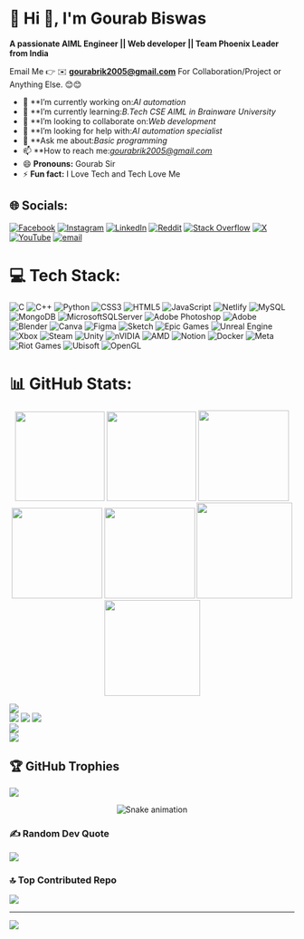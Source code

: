 # 💫 Hi 👋, I'm Gourab Biswas
**A passionate AIML Engineer || Web developer || Team Phoenix Leader from India**

Email Me 👉 ✉️ **gourabrik2005@gmail.com** For Collaboration/Project or Anything Else. 😊😊

- 🔭 **I’m currently working on:*AI automation*
- 🌱 **I’m currently learning:*B.Tech CSE AIML in Brainware University*
- 👯 **I’m looking to collaborate on:*Web development*
- 🤔 **I’m looking for help with:*AI automation specialist*
- 💬 **Ask me about:*Basic programming*
- 📫 **How to reach me:*gourabrik2005@gmail.com*
- 😄 **Pronouns:** Gourab Sir
- ⚡ **Fun fact:** I Love Tech and Tech Love Me

## 🌐 Socials:
[![Facebook](https://img.shields.io/badge/Facebook-%231877F2.svg?logo=Facebook&logoColor=white)](https://facebook.com/Gourab-Biswas) [![Instagram](https://img.shields.io/badge/Instagram-%23E4405F.svg?logo=Instagram&logoColor=white)](https://instagram.com/rikx.gourab_) [![LinkedIn](https://img.shields.io/badge/LinkedIn-%230077B5.svg?logo=linkedin&logoColor=white)](https://linkedin.com/in/gourab-biswas-478374291) [![Reddit](https://img.shields.io/badge/Reddit-%23FF4500.svg?logo=Reddit&logoColor=white)](https://reddit.com/user/Top-Metal-5406) [![Stack Overflow](https://img.shields.io/badge/-Stackoverflow-FE7A16?logo=stack-overflow&logoColor=white)](https://stackoverflow.com/users/gourab-biswas) [![X](https://img.shields.io/badge/X-black.svg?logo=X&logoColor=white)](https://x.com/gourab_rik167) [![YouTube](https://img.shields.io/badge/YouTube-%23FF0000.svg?logo=YouTube&logoColor=white)](https://youtube.com/@gourabbiswas_rik) [![email](https://img.shields.io/badge/Email-D14836?logo=gmail&logoColor=white)](mailto:gourabrik2005@gmail.com) 

# 💻 Tech Stack:
![C](https://img.shields.io/badge/c-%2300599C.svg?style=for-the-badge&logo=c&logoColor=white) ![C++](https://img.shields.io/badge/c++-%2300599C.svg?style=for-the-badge&logo=c%2B%2B&logoColor=white) ![Python](https://img.shields.io/badge/python-3670A0?style=for-the-badge&logo=python&logoColor=ffdd54) ![CSS3](https://img.shields.io/badge/css3-%231572B6.svg?style=for-the-badge&logo=css3&logoColor=white) ![HTML5](https://img.shields.io/badge/html5-%23E34F26.svg?style=for-the-badge&logo=html5&logoColor=white) ![JavaScript](https://img.shields.io/badge/javascript-%23323330.svg?style=for-the-badge&logo=javascript&logoColor=%23F7DF1E) ![Netlify](https://img.shields.io/badge/netlify-%23000000.svg?style=for-the-badge&logo=netlify&logoColor=#00C7B7) ![MySQL](https://img.shields.io/badge/mysql-4479A1.svg?style=for-the-badge&logo=mysql&logoColor=white) ![MongoDB](https://img.shields.io/badge/MongoDB-%234ea94b.svg?style=for-the-badge&logo=mongodb&logoColor=white) ![MicrosoftSQLServer](https://img.shields.io/badge/Microsoft%20SQL%20Server-CC2927?style=for-the-badge&logo=microsoft%20sql%20server&logoColor=white) ![Adobe Photoshop](https://img.shields.io/badge/adobe%20photoshop-%2331A8FF.svg?style=for-the-badge&logo=adobe%20photoshop&logoColor=white) ![Adobe](https://img.shields.io/badge/adobe-%23FF0000.svg?style=for-the-badge&logo=adobe&logoColor=white) ![Blender](https://img.shields.io/badge/blender-%23F5792A.svg?style=for-the-badge&logo=blender&logoColor=white) ![Canva](https://img.shields.io/badge/Canva-%2300C4CC.svg?style=for-the-badge&logo=Canva&logoColor=white) ![Figma](https://img.shields.io/badge/figma-%23F24E1E.svg?style=for-the-badge&logo=figma&logoColor=white) ![Sketch](https://img.shields.io/badge/Sketch-FFB387?style=for-the-badge&logo=sketch&logoColor=black) ![Epic Games](https://img.shields.io/badge/epicgames-%23313131.svg?style=for-the-badge&logo=epicgames&logoColor=white) ![Unreal Engine](https://img.shields.io/badge/unrealengine-%23313131.svg?style=for-the-badge&logo=unrealengine&logoColor=white) ![Xbox](https://img.shields.io/badge/xbox-%23107C10.svg?style=for-the-badge&logo=xbox&logoColor=white) ![Steam](https://img.shields.io/badge/steam-%23000000.svg?style=for-the-badge&logo=steam&logoColor=white) ![Unity](https://img.shields.io/badge/unity-%23000000.svg?style=for-the-badge&logo=unity&logoColor=white) ![nVIDIA](https://img.shields.io/badge/nVIDIA-%2376B900.svg?style=for-the-badge&logo=nVIDIA&logoColor=white) ![AMD](https://img.shields.io/badge/AMD-%23000000.svg?style=for-the-badge&logo=amd&logoColor=white) ![Notion](https://img.shields.io/badge/Notion-%23000000.svg?style=for-the-badge&logo=notion&logoColor=white) ![Docker](https://img.shields.io/badge/docker-%230db7ed.svg?style=for-the-badge&logo=docker&logoColor=white) ![Meta](https://img.shields.io/badge/Meta-%230467DF.svg?style=for-the-badge&logo=Meta&logoColor=white) ![Riot Games](https://img.shields.io/badge/riotgames-D32936.svg?style=for-the-badge&logo=riotgames&logoColor=white) ![Ubisoft](https://img.shields.io/badge/Ubisoft-%23F5F5F5.svg?style=for-the-badge&logo=Ubisoft&logoColor=black) ![OpenGL](https://img.shields.io/badge/OpenGL-white?logo=OpenGL&style=for-the-badge)
# 📊 GitHub Stats:

<div align="center">

<img height="158em" src="https://github-profile-summary-cards.vercel.app/api/cards/profile-details?username=Gourabrik&theme=radical">
<img height="158em" src="https://github-profile-summary-cards.vercel.app/api/cards/stats?username=Gourabrik&theme=radical">
<img height="160em" src="https://github-profile-summary-cards.vercel.app/api/cards/repos-per-language?username=Gourabrik&theme=radical">
<img height="160em" src="https://github-profile-summary-cards.vercel.app/api/cards/most-commit-language?username=Gourabrik&theme=radical">
<img height="160em" src="https://github-profile-summary-cards.vercel.app/api/cards/productive-time?username=Gourabrik&theme=radical&utcOffset=8">
<img height="169em" src="https://github-readme-stats.vercel.app/api?username=Gourabrik&theme=radical&hide_border=false&include_all_commits=false&count_private=false">
<img height="169em" src="https://github-readme-streak-stats.herokuapp.com/?user=Gourabrik&theme=radical">

</div>

![](https://github-readme-stats.vercel.app/api/top-langs/?username=Gourabrik&theme=dark&hide_border=false&include_all_commits=true&count_private=true&layout=compact)<br>
![](https://github-readme-stats.vercel.app/api?username=Gourabrik&theme=dark&hide_border=false&include_all_commits=true&count_private=true)
![](https://github-readme-streak-stats.herokuapp.com/?user=Gourabrik&theme=dark&hide_border=false)
![](https://github-readme-stats.vercel.app/api?username=Gourabrik&theme=dark&hide_border=false&include_all_commits=false&count_private=false)<br/>
![](https://nirzak-streak-stats.vercel.app/?user=Gourabrik&theme=dark&hide_border=false)<br/>
![](https://github-readme-stats.vercel.app/api/top-langs/?username=Gourabrik&theme=dark&hide_border=false&include_all_commits=false&count_private=false&layout=compact)


## 🏆 GitHub Trophies
![](https://github-profile-trophy.vercel.app/?username=Gourabrik&theme=merko&no-frame=false&no-bg=false&margin-w=4)

<div align="center">
  <img src="https://profile-readme-generator.com/assets/snake.svg" alt="Snake animation" />
</div>

### ✍️ Random Dev Quote
![](https://quotes-github-readme.vercel.app/api?type=horizontal&theme=radical)

### 🔝 Top Contributed Repo
![](https://github-contributor-stats.vercel.app/api?username=Gourabrik&limit=5&theme=dark&combine_all_yearly_contributions=true)

---
[![](https://visitcount.itsvg.in/api?id=Gourabrik&icon=0&color=1)](https://visitcount.itsvg.in)

<!-- Proudly created with GPRM ( https://gprm.itsvg.in ) -->
